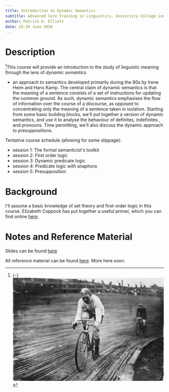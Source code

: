 ```yaml
---
title: Introduction to Dynamic Semantics
subtitle: Advanced Core Training in Linguistics, University College London 
author: Patrick D. Elliott
date: 25-29 June 2018
...
```



# Description

[^mn]: {-} ![](/images/cyclist.jpg)

[^mn]This course will provide an introduction to the study of linguistic meaning
through the lens of *dynamic semantics* 
- an approach to semantics developed primarily during the 80s by Irene Heim and
Hans Kamp. 
The central claim of dynamic semantics is that the meaning of a sentence
consists of a set of instructions for updating the common ground. 
As such, dynamic semantics emphasises the flow of information over the course of
a discourse, as opposed to concentrating only the meaning of a sentence taken in
isolation.
Starting from some basic building blocks, we'll put together a version of
dynamic semantics, and use it to analyse the behaviour of definites, indefinites
, and pronouns. Time permitting, we'll also discuss the dynamic approach to presuppositions.

Tentative course schedule (allowing for some slippage):

 - session 1: The formal semanticist's toolkit
 - session 2: First order logic
 - session 3: Dynamic predicate logic
 - session 4: Predicate logic with anaphora 
 - session 5: Presupposition

# Background

I'll assume a basic knowledge of set theory and first-order logic in this course. Elizabeth Coppock has put together a useful primer, which you can find online [here](http://eecoppock.info/DynamicSemantics/Lectures/logic-2up.pdf).

# Notes and Reference Material

Slides can be found [here](https://keybase.pub/patrl/actl2018/slides.pdf)

All reference material can be found [here](https://keybase.pub/patrl/actl2018/). More here soon. 
